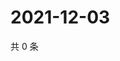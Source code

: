 # 2021-12-03

共 0 条

<!-- BEGIN WEIBO -->
<!-- 最后更新时间 Fri Dec 03 2021 20:22:55 GMT+0800 (China Standard Time) -->

<!-- END WEIBO -->
